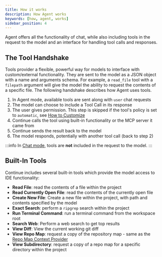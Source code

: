 ```yaml
---
title: How it works
description: How Agent works
keywords: [how, agent, works]
sidebar_position: 4
---
```


Agent offers all the functionality of chat, while also including tools in the request to the model and an interface for handling tool calls and responses.

## The Tool Handshake

Tools provider a flexible, powerful way for models to interface with custom/external functionality. They are sent to the model as a JSON object with a name and arguments schema. For example, a `read_file` tool with a `filepath` argument will give the model the ability to request the contents of a specific file. The following handshake describes how Agent uses tools.

1. In Agent mode, available tools are sent along with `user` chat requests
2. The model can choose to include a Tool Call in its response
3. The user gives permission. This step is skipped if the tool's policy is set to `automatic`, see [How to Customize](./how-to-customize.md)
4. Continue calls the tool using built-in functionality or the MCP server it came from
5. Continue sends the result back to the model
6. The model responds, potentially with another tool call (back to step 2)

:::info
In [Chat mode](../chat/how-to-use-it.md), tools are **not** included in the request to the model.
:::

## Built-In Tools

Continue includes several built-in tools which provide the model access to IDE functionality:

- **Read File**: read the contents of a file within the project
- **Read Currently Open File**: read the contents of the currently open file
- **Create New File**: Create a new file within the project, with path and contents specified by the model
- **Exact Search**: perform a `ripgrep` search within the project
- **Run Terminal Command**: run a terminal command from the workspace root
- **Search Web**: Perform a web search to get top results
- **View Diff**: View the current working git diff
- **View Repo Map**: request a copy of the repository map - same as the [Repo Map Context Provider](../customize/context-providers.mdx#repository-map)
- **View Subdirectory**: request a copy of a repo map for a specific directory within the project

